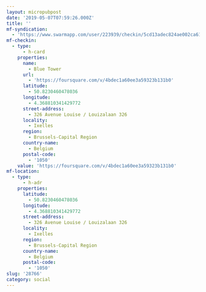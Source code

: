 ```yaml
---
layout: micropubpost
date: '2019-05-07T07:59:26.000Z'
title: ''
mf-syndication:
  - 'https://www.swarmapp.com/user/223939/checkin/5cd13adec824ae002ca61914'
mf-checkin:
  - type:
      - h-card
    properties:
      name:
        - Blue Tower
      url:
        - 'https://foursquare.com/v/4bdec1a60ee3a59323b131b0'
      latitude:
        - 50.8230460478036
      longitude:
        - 4.368810341429772
      street-address:
        - 326 Avenue Louise / Louizalaan 326
      locality:
        - Ixelles
      region:
        - Brussels-Capital Region
      country-name:
        - Belgium
      postal-code:
        - '1050'
    value: 'https://foursquare.com/v/4bdec1a60ee3a59323b131b0'
mf-location:
  - type:
      - h-adr
    properties:
      latitude:
        - 50.8230460478036
      longitude:
        - 4.368810341429772
      street-address:
        - 326 Avenue Louise / Louizalaan 326
      locality:
        - Ixelles
      region:
        - Brussels-Capital Region
      country-name:
        - Belgium
      postal-code:
        - '1050'
slug: '28766'
category: social
---
```


